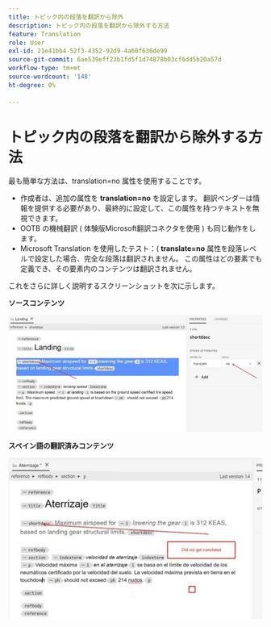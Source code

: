 ```yaml
---
title: トピック内の段落を翻訳から除外
description: トピック内の段落を翻訳から除外する方法
feature: Translation
role: User
exl-id: 21e41bb4-52f3-4352-92d9-4a60f636de99
source-git-commit: 6ae539eff23b1fd5f1d74878b03cf6dd5b20a57d
workflow-type: tm+mt
source-wordcount: '148'
ht-degree: 0%

---
```


# トピック内の段落を翻訳から除外する方法

最も簡単な方法は、translation=no 属性を使用することです。

+ 作成者は、追加の属性を **translation=no** を設定します。 翻訳ベンダーは情報を提供する必要があり、最終的に設定して、この属性を持つテキストを無視できます。
+ OOTB の機械翻訳 ( 体験版Microsoft翻訳コネクタを使用 ) も同じ動作をします。
+ Microsoft Translation を使用したテスト：( **translate=no** 属性を段落レベルで設定した場合、完全な段落は翻訳されません。 この属性はどの要素でも定義でき、その要素内のコンテンツは翻訳されません。


これをさらに詳しく説明するスクリーンショットを次に示します。

**ソースコンテンツ**

![ソースコンテンツ](assets/source-content.jpg)

**スペイン語の翻訳済みコンテンツ**

![スペイン語の翻訳済みコンテンツ](assets/trans-content.jpg)
